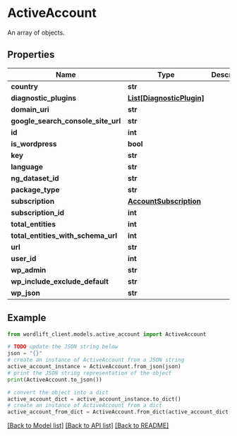 # ActiveAccount

An array of objects.

## Properties

Name | Type | Description | Notes
------------ | ------------- | ------------- | -------------
**country** | **str** |  | [optional] 
**diagnostic_plugins** | [**List[DiagnosticPlugin]**](DiagnosticPlugin.md) |  | [optional] 
**domain_uri** | **str** |  | [optional] 
**google_search_console_site_url** | **str** |  | [optional] 
**id** | **int** |  | [optional] 
**is_wordpress** | **bool** |  | [optional] 
**key** | **str** |  | [optional] 
**language** | **str** |  | [optional] 
**ng_dataset_id** | **str** |  | [optional] 
**package_type** | **str** |  | [optional] 
**subscription** | [**AccountSubscription**](AccountSubscription.md) |  | [optional] 
**subscription_id** | **int** |  | [optional] 
**total_entities** | **int** |  | [optional] 
**total_entities_with_schema_url** | **int** |  | [optional] 
**url** | **str** |  | [optional] 
**user_id** | **int** |  | [optional] 
**wp_admin** | **str** |  | [optional] 
**wp_include_exclude_default** | **str** |  | [optional] 
**wp_json** | **str** |  | [optional] 

## Example

```python
from wordlift_client.models.active_account import ActiveAccount

# TODO update the JSON string below
json = "{}"
# create an instance of ActiveAccount from a JSON string
active_account_instance = ActiveAccount.from_json(json)
# print the JSON string representation of the object
print(ActiveAccount.to_json())

# convert the object into a dict
active_account_dict = active_account_instance.to_dict()
# create an instance of ActiveAccount from a dict
active_account_from_dict = ActiveAccount.from_dict(active_account_dict)
```
[[Back to Model list]](../README.md#documentation-for-models) [[Back to API list]](../README.md#documentation-for-api-endpoints) [[Back to README]](../README.md)


